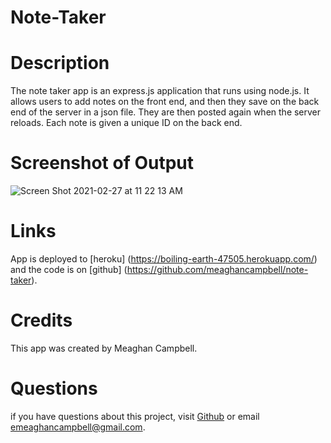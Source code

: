 # Note-Taker

# Description
The note taker app is an express.js application that runs using node.js. It allows users to add notes on the front end, and then they save on the back end of the server in a json file. They are then posted again when the server reloads. Each note is given a unique ID on the back end.

# Screenshot of Output
![Screen Shot 2021-02-27 at 11 22 13 AM](https://user-images.githubusercontent.com/74511935/109394728-154f4c00-78ee-11eb-89fc-6f4703e4e6ad.png)

# Links
App is deployed to [heroku] (https://boiling-earth-47505.herokuapp.com/) and the code is on [github] (https://github.com/meaghancampbell/note-taker).

# Credits
This app was created by Meaghan Campbell.

# Questions
if you have questions about this project, visit [Github](https://github.com/meaghancampbell)
or email emeaghancampbell@gmail.com.